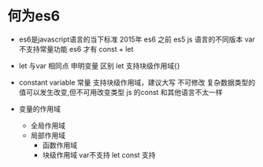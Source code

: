 # 何为es6

- es6是javascript语言的当下标准
  2015年 es6
  之前 es5
  js 语言的不同版本
  var 不支持常量功能
  es6 才有 const + let

- let 与var
  相同点 申明变量 
  区别 let 支持块级作用域{}

- constant variable
  常量 支持块级作用域，建议大写 不可修改
  复杂数据类型的值可以发生改变,但不可用改变类型
  js 的const 和其他语言不太一样

- 变量的作用域
  - 全局作用域
  - 局部作用域
     - 函数作用域
     - 块级作用域
     var不支持
     let const 支持



